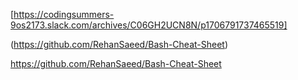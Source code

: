 [https://codingsummers-9os2173.slack.com/archives/C06GH2UCN8N/p1706791737465519]

(https://github.com/RehanSaeed/Bash-Cheat-Sheet)

https://github.com/RehanSaeed/Bash-Cheat-Sheet
